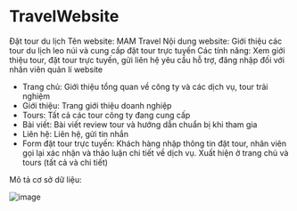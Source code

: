 # TravelWebsite
Đặt tour du lịch
Tên website: MAM Travel
Nội dung website: Giới thiệu các tour du lịch leo núi và cung cấp đặt tour trực tuyến
Các tính năng: Xem giới thiệu tour, đặt tour trực tuyến, gửi liên hệ yêu cầu hỗ trợ, đăng nhập đối với nhân viên quản lí website

- Trang chủ: Giới thiệu tổng quan về công ty và các dịch vụ, tour trải nghiệm
- Giới thiệu: Trang giới thiệu doanh nghiệp
- Tours: Tất cả các tour công ty đang cung cấp
- Bài viết: Bài viết review tour và hướng dẫn chuẩn bị khi tham gia
- Liên hệ: Liên hệ, gửi tin nhắn
- Form đặt tour trực tuyến: Khách hàng nhập thông tin đặt tour, nhân viên gọi lại xác nhận và thảo luận chi tiết về dịch vụ. Xuất hiện ở trang chủ và tours (tất cả và chi tiết)

Mô tả cơ sở dữ liệu: 


![image](https://user-images.githubusercontent.com/79506350/117777847-370e6d00-b267-11eb-8ac1-e168bea5f407.png)


